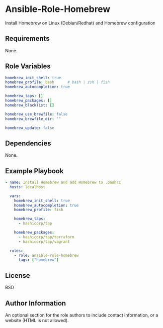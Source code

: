 Ansible-Role-Homebrew
=========

Install Homebrew on Linux (Debian/Redhat) and Homebrew configuration

Requirements
------------

None.

Role Variables
--------------

```yaml
homebrew_init_shell: true
homebrew_profile: bash      # bash | zsh | fish
homebrew_autocompletion: true

homebrew_taps: []
homebrew_packages: []
homebrew_blacklist: []

homebrew_use_brewfile: false
homebrew_brewfile_dir: ""

homebrew_update: false
```

Dependencies
------------

None.

Example Playbook
----------------

```yaml
- name: Install Homebrew and add Homebrew to .bashrc
  hosts: localhost

  vars:
    homebrew_init_shell: true
    homebrew_autocompletion: true
    homebrew_profile: fish

    homebrew_taps:
      - hashicorp/tap

    homebrew_packages:
      - hashicorp/tap/terraform
      - hashicorp/tap/vagrant

  roles:
    - role: ansible-role-homebrew
      tags: ["homebrew"]
```

License
-------

BSD

Author Information
------------------

An optional section for the role authors to include contact information, or a website (HTML is not allowed).
